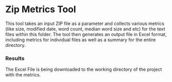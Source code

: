 # **Zip Metrics Tool**

This tool takes an input ZIP file as a parameter and collects various metrics (like size, modified date, word count, median word size and etc) for the text files within this folder. The tool then generates an output file in Excel format, including metrics for individual files as well as a summary for the entire directory.

### Results
The Excel File is being downloaded to the working directory of the project with the metrics.

